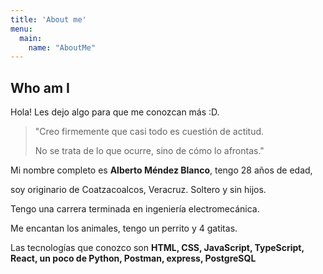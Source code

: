 ```yaml
---
title: 'About me'
menu:
  main:
    name: "AboutMe"
---
```


## Who am I

Hola! Les dejo algo para que me conozcan más :D.

> "Creo firmemente que casi todo es cuestión de actitud. 
> 
>  No se trata de lo que ocurre, sino de cómo lo afrontas."


Mi nombre completo es **Alberto Méndez Blanco**, 
tengo 28 años de edad,

soy originario de Coatzacoalcos, Veracruz. 
Soltero y sin hijos.

Tengo una carrera terminada en ingeniería electromecánica.

Me encantan los animales, tengo un perrito y 4 gatitas.

Las tecnologías que conozco son **HTML, CSS, JavaScript, TypeScript, React, un poco de Python, Postman, express, PostgreSQL**
